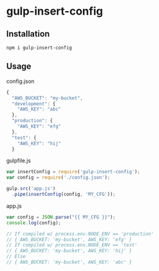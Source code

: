 # gulp-insert-config

## Installation

```
npm i gulp-insert-config
```

## Usage

config.json
```js
{
  "AWS_BUCKET": "my-bucket",
  "development": {
    "AWS_KEY": "abc"
  },
  "production": {
    "AWS_KEY": "efg"
  },
  "test": {
    "AWS_KEY": "hij"
  }
```

gulpfile.js

```js
var insertConfig = require('gulp-insert-config');
var config = require('./config.json');

gulp.src('app.js')
  .pipe(insertConfig(config, 'MY_CFG'));
```

app.js

```js
var config = JSON.parse("{{ MY_CFG }}");
console.log(config);

// If compiled w/ process.env.NODE_ENV == 'production'
// { AWS_BUCKET: 'my-bucket', AWS_KEY: 'efg' }
// If compiled w/ process.env.NODE_ENV == 'test'
// { AWS_BUCKET: 'my-bucket', AWS_KEY: 'hij' }
// Else
// { AWS_BUCKET: 'my-bucket', AWS_KEY: 'abc' }
```
